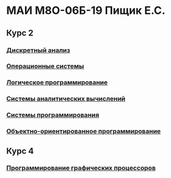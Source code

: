 # МАИ М8О-06Б-19 Пищик Е.С.
## Курс 2
### [Дискретный анализ](/DA/)
### [Операционные системы](/OS/)
### [Логическое программирование](/LP/)
### [Системы аналитических вычислений](/SAC/)
### [Системы программирования](/SP/)
### [Объектно-ориентированное программирование](/OOP/)
## Курс 4
### [Программирование графических процессоров](/PGP/)

